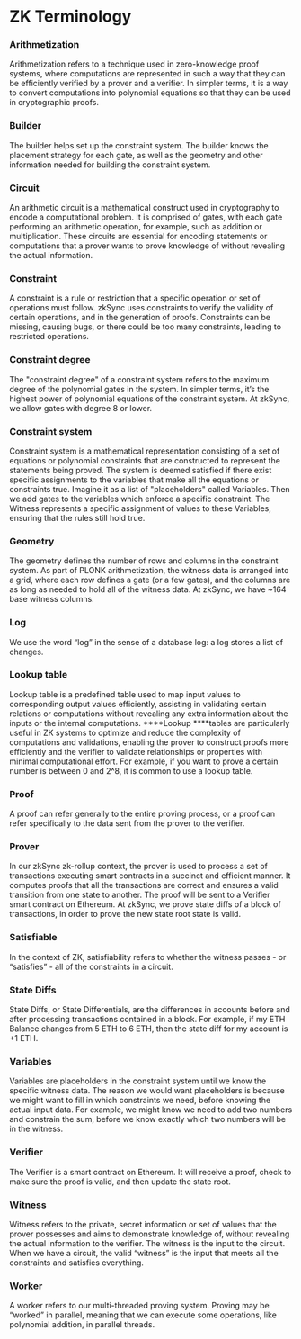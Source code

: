 # ZK Terminology

### Arithmetization

Arithmetization refers to a technique used in zero-knowledge proof systems, where computations are represented in such a
way that they can be efficiently verified by a prover and a verifier. In simpler terms, it is a way to convert
computations into polynomial equations so that they can be used in cryptographic proofs.

### Builder

The builder helps set up the constraint system. The builder knows the placement strategy for each gate, as well as the
geometry and other information needed for building the constraint system.

### Circuit

An arithmetic circuit is a mathematical construct used in cryptography to encode a computational problem. It is
comprised of gates, with each gate performing an arithmetic operation, for example, such as addition or multiplication.
These circuits are essential for encoding statements or computations that a prover wants to prove knowledge of without
revealing the actual information.

### Constraint

A constraint is a rule or restriction that a specific operation or set of operations must follow. zkSync uses
constraints to verify the validity of certain operations, and in the generation of proofs. Constraints can be missing,
causing bugs, or there could be too many constraints, leading to restricted operations.

### Constraint degree

The "constraint degree" of a constraint system refers to the maximum degree of the polynomial gates in the system. In
simpler terms, it’s the highest power of polynomial equations of the constraint system. At zkSync, we allow gates with
degree 8 or lower.

### Constraint system

Constraint system is a mathematical representation consisting of a set of equations or polynomial constraints that are
constructed to represent the statements being proved. The system is deemed satisfied if there exist specific assignments
to the variables that make all the equations or constraints true. Imagine it as a list of "placeholders" called
Variables. Then we add gates to the variables which enforce a specific constraint. The Witness represents a specific
assignment of values to these Variables, ensuring that the rules still hold true.

### Geometry

The geometry defines the number of rows and columns in the constraint system. As part of PLONK arithmetization, the
witness data is arranged into a grid, where each row defines a gate (or a few gates), and the columns are as long as
needed to hold all of the witness data. At zkSync, we have ~164 base witness columns.

### Log

We use the word “log” in the sense of a database log: a log stores a list of changes.

### Lookup table

Lookup table is a predefined table used to map input values to corresponding output values efficiently, assisting in
validating certain relations or computations without revealing any extra information about the inputs or the internal
computations. \***\*Lookup \*\***tables are particularly useful in ZK systems to optimize and reduce the complexity of
computations and validations, enabling the prover to construct proofs more efficiently and the verifier to validate
relationships or properties with minimal computational effort. For example, if you want to prove a certain number is
between 0 and 2^8, it is common to use a lookup table.

### Proof

A proof can refer generally to the entire proving process, or a proof can refer specifically to the data sent from the
prover to the verifier.

### Prover

In our zkSync zk-rollup context, the prover is used to process a set of transactions executing smart contracts in a
succinct and efficient manner. It computes proofs that all the transactions are correct and ensures a valid transition
from one state to another. The proof will be sent to a Verifier smart contract on Ethereum. At zkSync, we prove state
diffs of a block of transactions, in order to prove the new state root state is valid.

### Satisfiable

In the context of ZK, satisfiability refers to whether the witness passes - or “satisfies” - all of the constraints in a
circuit.

### State Diffs

State Diffs, or State Differentials, are the differences in accounts before and after processing transactions contained
in a block. For example, if my ETH Balance changes from 5 ETH to 6 ETH, then the state diff for my account is +1 ETH.

### Variables

Variables are placeholders in the constraint system until we know the specific witness data. The reason we would want
placeholders is because we might want to fill in which constraints we need, before knowing the actual input data. For
example, we might know we need to add two numbers and constrain the sum, before we know exactly which two numbers will
be in the witness.

### Verifier

The Verifier is a smart contract on Ethereum. It will receive a proof, check to make sure the proof is valid, and then
update the state root.

### Witness

Witness refers to the private, secret information or set of values that the prover possesses and aims to demonstrate
knowledge of, without revealing the actual information to the verifier. The witness is the input to the circuit. When we
have a circuit, the valid “witness” is the input that meets all the constraints and satisfies everything.

### Worker

A worker refers to our multi-threaded proving system. Proving may be “worked” in parallel, meaning that we can execute
some operations, like polynomial addition, in parallel threads.
